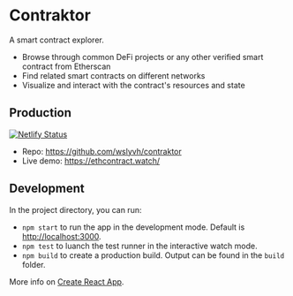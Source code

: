 # Contraktor

A smart contract explorer.

- Browse through common DeFi projects or any other verified smart contract​ from Etherscan
- Find related smart contracts on different networks​
- Visualize and interact with the contract's resources and state

## Production

[![Netlify Status](https://api.netlify.com/api/v1/badges/7d380e38-a3ed-4da2-85ee-7574c3ed5275/deploy-status)](https://app.netlify.com/sites/contraktor/deploys)

* Repo: https://github.com/wslyvh/contraktor
* Live demo: https://ethcontract.watch/

## Development

In the project directory, you can run:

- `npm start` to run the app in the development mode. Default is [http://localhost:3000](http://localhost:3000).
- `npm test` to luanch the test runner in the interactive watch mode.
- `npm build` to create a production build. Output can be found in the `build` folder.

More info on [Create React App](https://github.com/facebook/create-react-app).
